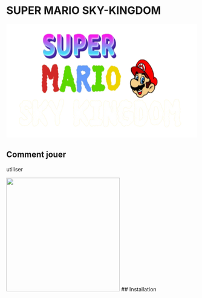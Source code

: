 #  SUPER MARIO SKY-KINGDOM
<img   height = "300px" width="600px" src="https://github.com/deverror6068/GameProg_B2_Pham_Alexandre/blob/main/git_icons/game_logo.png">

## Comment jouer 

utiliser 

<img   height = "300px" width="300px" src="https://raw.githubusercontent.com/deverror6068/GameProg_B2_Pham_Alexandre/git_icons/keys.png">
## Installation
